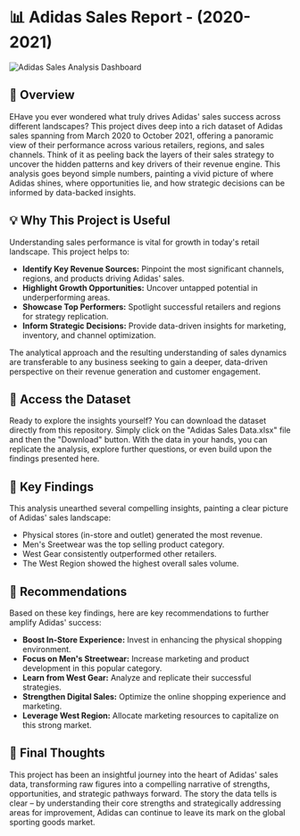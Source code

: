 # 📊 Adidas Sales Report - (2020-2021)

![Adidas Sales Analysis Dashboard](https://github.com/user-attachments/assets/8862ca9c-941e-4fa2-8104-0f4db483f1a9)

## 🧭 Overview

EHave you ever wondered what truly drives Adidas' sales success across different landscapes? This project dives deep into a rich dataset of Adidas sales spanning from March 2020 to October 2021, offering a panoramic view of their performance across various retailers, regions, and sales channels. Think of it as peeling back the layers of their sales strategy to uncover the hidden patterns and key drivers of their revenue engine. This analysis goes beyond simple numbers, painting a vivid picture of where Adidas shines, where opportunities lie, and how strategic decisions can be informed by data-backed insights.

## 💡 Why This Project is Useful

Understanding sales performance is vital for growth in today's retail landscape. This project helps to:
* **Identify Key Revenue Sources:** Pinpoint the most significant channels, regions, and products driving Adidas' sales.
* **Highlight Growth Opportunities:** Uncover untapped potential in underperforming areas.
* **Showcase Top Performers:** Spotlight successful retailers and regions for strategy replication.
* **Inform Strategic Decisions:** Provide data-driven insights for marketing, inventory, and channel optimization.

The analytical approach and the resulting understanding of sales dynamics are transferable to any business seeking to gain a deeper, data-driven perspective on their revenue generation and customer engagement.

## 📂 Access the Dataset

Ready to explore the insights yourself? You can download the dataset directly from this repository. Simply click on the "Adidas Sales Data.xlsx" file and then the "Download" button. With the data in your hands, you can replicate the analysis, explore further questions, or even build upon the findings presented here.

## 📌 Key Findings

This analysis unearthed several compelling insights, painting a clear picture of Adidas' sales landscape:

* Physical stores (in-store and outlet) generated the most revenue.
* Men's Sreetwear was the top selling product category.
* West Gear consistently outperformed other retailers.
* The West Region showed the highest overall sales volume.


## 🚀 Recommendations

Based on these key findings, here are key recommendations to further amplify Adidas' success:
* **Boost In-Store Experience:** Invest in enhancing the physical shopping environment.
* **Focus on Men's Streetwear:** Increase marketing and product development in this popular category.
* **Learn from West Gear:** Analyze and replicate their successful strategies.
* **Strengthen Digital Sales:** Optimize the online shopping experience and marketing.
* **Leverage West Region:** Allocate marketing resources to capitalize on this strong market.

## 🎯 Final Thoughts

This project has been an insightful journey into the heart of Adidas' sales data, transforming raw figures into a compelling narrative of strengths, opportunities, and strategic pathways forward. The story the data tells is clear – by understanding their core strengths and strategically addressing areas for improvement, Adidas can continue to leave its mark on the global sporting goods market.
